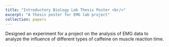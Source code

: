 ```yaml
---
title: "Introductory Biology Lab Thesis Poster <br/>"
excerpt: "A thesis poster for EMG lab project"
collection: papers
---
```


Designed an experiment for a project on the analysis of EMG data to analyze the influence of different types of caffeine on muscle reaction time.